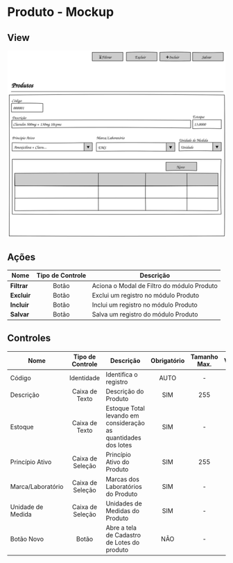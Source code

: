 # Produto - Mockup

## View
![](pencil/svg/produto.svg)

## Ações
|Nome|Tipo de Controle|Descrição|
|---|:---:|---|
|**Filtrar**|Botão|Aciona o Modal de Filtro do módulo Produto|
|**Excluir**|Botão|Exclui um registro no módulo Produto|
|**Incluir**|Botão|Inclui um registro no módulo Produto|
|**Salvar**|Botão|Salva um registro do módulo Produto|

## Controles
|Nome|Tipo de Controle|Descrição|Obrigatório|Tamanho Max.|Validação|
|---|:---:|---|:---:|:---:|:---:|
|Código|Identidade|Identifica o registro|AUTO|-|-|
|Descrição|Caixa de Texto|Descrição do Produto|SIM|255|-|
|Estoque|Caixa de Texto|Estoque Total levando em consideração as quantidades dos lotes|SIM|-|-|
|Princípio Ativo|Caixa de Seleção|Princípio Ativo do Produto|SIM|255|-|
|Marca/Laboratório|Caixa de Seleção|Marcas dos Laboratórios do Produto|SIM|-|-|
|Unidade de Medida|Caixa de Seleção|Unidades de Medidas do Produto|SIM|-|-|
|Botão Novo|Botão|Abre a tela de Cadastro de Lotes do produto|NÃO|-|-|